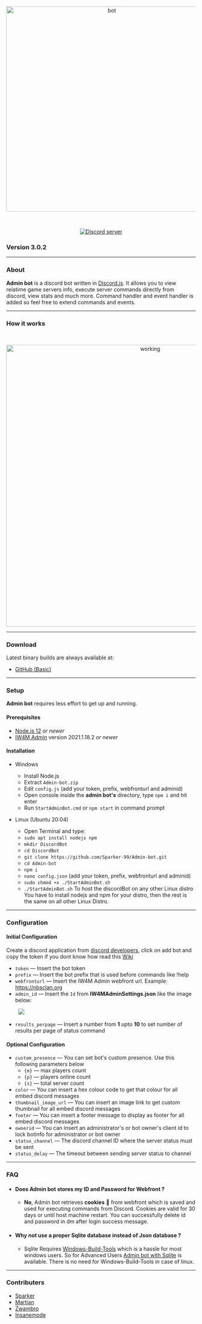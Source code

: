 <div align="center">
  <br />
  <p>
    <img src="https://i.ibb.co/yBPmJSh/adminbot.png" width="546" alt="bot" />
  </p>
  <br />
  <p>
    <a href="https://discord.gg/tGkbpCD"><img src="https://discord.com/api/guilds/389745592232050688/embed.png" alt="Discord server" /></a>
</p>
</div>

### Version 3.0.2

_______

### About

**Admin bot** is a discord bot written in [Discord.js](https://discord.js.org). It allows you to view relatime game servers info, execute server commands directly from discord, view stats and much more. Command handler and event handler is added so feel free to extend commands and events.

---

### How it works
<div align="center">
  <br />
  <p>
    <img src="https://i.ibb.co/k48FVdt/diagram.png" width="750" alt="working" />
  </p>
</div>

---

### Download

Latest binary builds are always available at:

* [GitHub (Basic)](https://github.com/Sparker-99/Admin-bot/releases)

---

### Setup

**Admin bot** requires less effort to get up and running.

#### Prerequisites

* [Node.js 12](https://nodejs.org/en/download) *or newer*
* [IW4M Admin](https://raidmax.org/IW4MAdmin) version 2021.1.18.2 *or newer*

#### Installation

* Windows
  + Install Node.js
  + Extract `Admin-bot.zip`
  + Edit `config.js` (add your token, prefix, webfronturl and adminid)
  + Open console inside the **admin bot's** directory, type `npm i` and hit enter
  + Run `StartAdminBot.cmd` or `npm start` in command prompt

* Linux (Ubuntu 20:04)
  + Open Terminal and type:
  + `sudo apt install nodejs npm`
  + `mkdir DiscordBot`
  + `cd DiscordBot`
  + `git clone https://github.com/Sparker-99/Admin-bot.git`
  + `cd Admin-bot`
  + `npm i`
  + `nano config.json` (add your token, prefix, webfronturl and adminid)
  + `sudo chmod +x ./StartAdminBot.sh`
  + `./StartAdminBot.sh`
To host the discordBot on any other Linux distro You have to install nodejs and npm for your distro, then the rest is the same on all other Linux Distro.
___

### Configuration

#### Initial Configuration

Create a discord application from [discord developers](https://discordapp.com/developers/applications), click on add bot and copy the token if you dont know how read this [Wiki](https://github.com/Sparker-99/Admin-bot/wiki/Creating-and-adding-a-bot)

* `token` &mdash; Insert the bot token
* `prefix` &mdash; Insert the bot prefix that is used before commands like !help
* `webfronturl` &mdash; Insert the IW4M Admin webfront url. Example: https://nbsclan.org
* `admin_id` &mdash; Insert the `Id` from **IW4MAdminSettings.json** like the image below:

&nbsp;&nbsp;&nbsp;&nbsp;&nbsp;&nbsp;&nbsp;&nbsp;![](https://i.ibb.co/x6DXVcH/id.jpg)

* `results_perpage` &mdash; Insert a number from **1** upto **10** to set number of results per page of status command

 #### Optional Configuration

* `custom_presence` &mdash; You can set bot's custom presence. Use this following parameters below 
  + `{m}` &mdash; max players count
  + `{p}` &mdash; players online count 
  + `{s}` &mdash; total server count
 * `color` &mdash; You can insert a hex colour code to get that colour for all embed discord messages
 * `thumbnail_image_url` &mdash; You can insert an image link to get custom thumbnail for all embed discord messages
 * `footer` &mdash; You can insert a footer message to display as footer for all embed discord messages
 * `ownerid` &mdash; You can insert an administrator's or bot owner's client id to lock botinfo for administrator or bot owner
 * `status_channel` &mdash; The discord channel ID where the server status must be sent
 * `status_delay` &mdash; The timeout between sending server status to channel
 ___

### FAQ

* #### Does Admin bot stores my ID and Password for Webfront ?

  + **No**, Admin bot retrieves **cookies** 🍪 from webfront which is saved and used for executing commands from Discord. Cookies are valid for 30 days or until host machine restart. You can successfully delete id and password in dm after login success message.

* #### Why not use a proper Sqlite database instead of Json database ?

  + Sqlite Requires [Windows-Build-Tools](https://github.com/felixrieseberg/windows-build-tools) which is a hassle for most windows users. So for Advanced Users [Admin bot with Sqlite](https://github.com/Sparker-99/Admin-bot/wiki/Admin-bot-sqlite) is available. There is no need for Windows-Build-Tools in case of linux.
___

### Contributers

* [Sparker](https://github.com/Sparker-99)
* [Martian](https://github.com/saiteja-madha)
* [Zwambro](https://github.com/Zwambro)
* [Insanemode](https://github.com/INSANEMODE)
